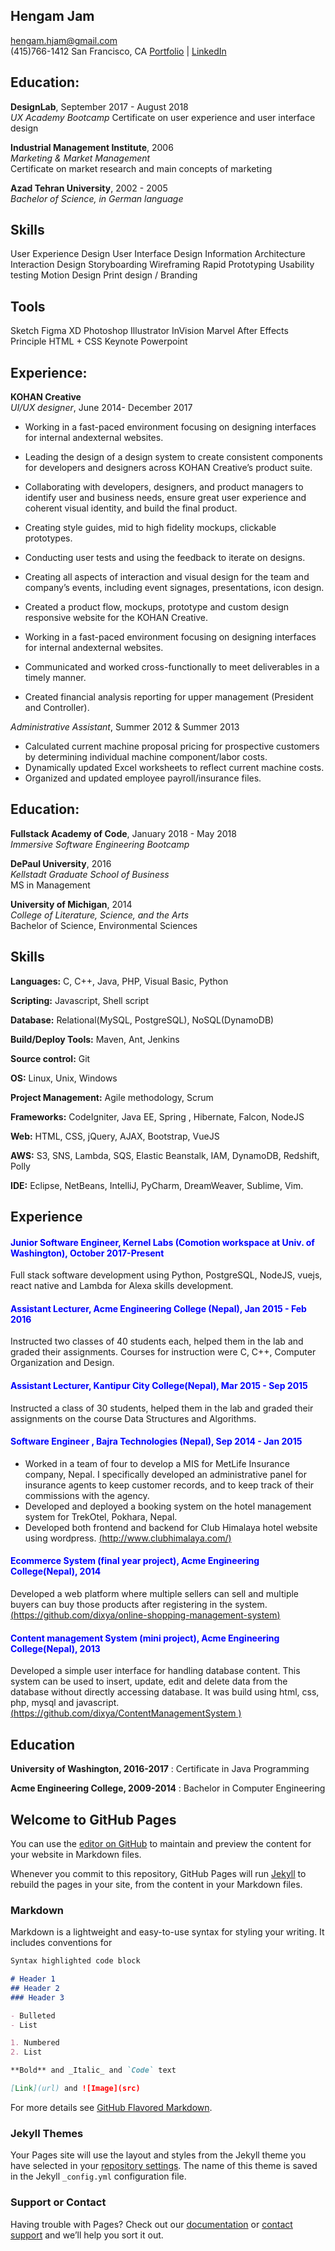 
## Hengam Jam

hengam.hjam@gmail.com  
(415)766-1412
San Francisco, CA 
[Portfolio](http://hengamjam.com/) | [LinkedIn](https://www.linkedin.com/in/hengam-jam-b7399a86/)

## Education:

**DesignLab**, September 2017 - August 2018  
_UX Academy Bootcamp_
Certificate on user experience and user interface design

**Industrial Management Institute**, 2006  
_Marketing & Market Management_  
Certificate on market research and main concepts of marketing

**Azad Tehran University**, 2002 - 2005  
_Bachelor of Science, in German language_  

## **Skills** 
User Experience Design
User Interface Design
Information Architecture
Interaction Design
Storyboarding
Wireframing
Rapid Prototyping
Usability testing
Motion Design
Print design / Branding

## **Tools** 
Sketch
Figma
XD
Photoshop
Illustrator
InVision
Marvel
After Effects
Principle
HTML + CSS
Keynote
Powerpoint


## Experience:

**KOHAN Creative**  
_UI/UX designer_, June 2014- December 2017

- Working in a fast-paced environment focusing on designing interfaces for internal andexternal websites.
- Leading the design of a design system to create consistent components for developers
and designers across KOHAN Creative’s product suite.
- Collaborating with developers, designers, and product managers to identify user and
business needs, ensure great user experience and coherent visual identity, and build the
final product.
- Creating style guides, mid to high fidelity mockups, clickable prototypes.
- Conducting user tests and using the feedback to iterate on designs.
- Creating all aspects of interaction and visual design for the team and company’s
events, including event signages, presentations, icon design.
- Created a product flow, mockups, prototype and custom design responsive website for
the KOHAN Creative.

- Working in a fast-paced environment focusing on designing interfaces for internal andexternal websites.
- Communicated and worked cross-functionally to meet deliverables in a timely manner.
- Created financial analysis reporting for upper management (President and Controller).

_Administrative Assistant_, Summer 2012 & Summer 2013

- Calculated current machine proposal pricing for prospective customers by determining individual machine component/labor costs.
- Dynamically updated Excel worksheets to reflect current machine costs.
- Organized and updated employee payroll/insurance files.

## Education:

**Fullstack Academy of Code**, January 2018 - May 2018  
_Immersive Software Engineering Bootcamp_

**DePaul University**, 2016  
_Kellstadt Graduate School of Business_  
MS in Management

**University of Michigan**, 2014  
_College of Literature, Science, and the Arts_  
Bachelor of Science, Environmental Sciences




## **Skills** 
**Languages:** C, C++, Java,  PHP, Visual Basic, Python 

**Scripting:** Javascript, Shell script

**Database:** Relational(MySQL, PostgreSQL), NoSQL(DynamoDB)

**Build/Deploy Tools:** Maven, Ant, Jenkins

**Source control:** Git

**OS:** Linux, Unix, Windows 

**Project Management:** Agile methodology, Scrum  

**Frameworks:** CodeIgniter, Java EE, Spring , Hibernate, Falcon, NodeJS

**Web:** HTML, CSS, jQuery, AJAX, Bootstrap, VueJS

**AWS:** S3, SNS, Lambda, SQS, Elastic Beanstalk, IAM, DynamoDB, Redshift, Polly

**IDE:** Eclipse, NetBeans, IntelliJ, PyCharm, DreamWeaver, Sublime, Vim.

## **Experience** 
#### <span style="color:blue">Junior Software Engineer, Kernel Labs (Comotion workspace at Univ. of Washington), October 2017-Present </span><br>
Full stack software development using Python, PostgreSQL, NodeJS, vuejs, react native and Lambda for Alexa skills development. 
#### <span style="color:blue">Assistant Lecturer, Acme Engineering College (Nepal), Jan 2015 - Feb 2016 </span><br>
Instructed two classes of 40 students each, helped them in the lab and graded their assignments. Courses for instruction were C, C++, Computer Organization and Design.<br>
#### <span style="color:blue">Assistant Lecturer, Kantipur City College(Nepal), Mar 2015 - Sep 2015 </span><br>
Instructed a class of 30 students, helped them in the lab and graded their assignments on the course Data Structures and Algorithms.<br>
#### <span style="color:blue">Software Engineer , Bajra Technologies (Nepal), Sep 2014 - Jan 2015 </span><br>
- Worked in a team of four to develop a MIS for MetLife Insurance company, Nepal. I specifically developed an administrative panel for insurance agents to keep customer records, and to keep track of their commissions with the agency.<br>
- Developed and deployed a booking system on the hotel management system for TrekOtel, Pokhara, Nepal.<br>
- Developed both frontend and backend for Club Himalaya hotel website using wordpress. [ (http://www.clubhimalaya.com/) ]() 
#### <span style="color:blue">Ecommerce System (final year project), Acme Engineering College(Nepal), 2014 </span><br>
Developed a web platform where multiple sellers can sell and multiple buyers can buy those products after registering in the system. [(https://github.com/dixya/online-shopping-management-system)]() <br>
#### <span style="color:blue">Content management System (mini project), Acme Engineering College(Nepal), 2013 </span><br>
Developed a simple user interface for handling database content. This system can be used to insert, update, edit and delete data from the database without directly accessing database. It was build using html, css, php, mysql and javascript. [ (https://github.com/dixya/ContentManagementSystem )]() <br>
## **Education**
**University of Washington, 2016-2017** : Certificate in Java Programming

**Acme Engineering College, 2009-2014** : Bachelor in Computer Engineering
































## Welcome to GitHub Pages

You can use the [editor on GitHub](https://github.com/HengamJam/Resume/edit/gh-pages/index.md) to maintain and preview the content for your website in Markdown files.

Whenever you commit to this repository, GitHub Pages will run [Jekyll](https://jekyllrb.com/) to rebuild the pages in your site, from the content in your Markdown files.

### Markdown

Markdown is a lightweight and easy-to-use syntax for styling your writing. It includes conventions for

```markdown
Syntax highlighted code block

# Header 1
## Header 2
### Header 3

- Bulleted
- List

1. Numbered
2. List

**Bold** and _Italic_ and `Code` text

[Link](url) and ![Image](src)
```

For more details see [GitHub Flavored Markdown](https://guides.github.com/features/mastering-markdown/).

### Jekyll Themes

Your Pages site will use the layout and styles from the Jekyll theme you have selected in your [repository settings](https://github.com/HengamJam/Resume/settings). The name of this theme is saved in the Jekyll `_config.yml` configuration file.

### Support or Contact

Having trouble with Pages? Check out our [documentation](https://docs.github.com/categories/github-pages-basics/) or [contact support](https://github.com/contact) and we’ll help you sort it out.
